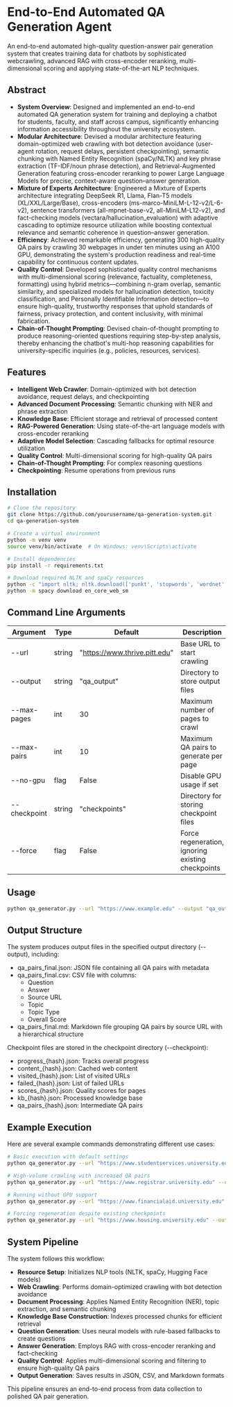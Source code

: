 # End-to-End Automated QA Generation Agent

An end-to-end automated high-quality question-answer pair generation system that creates training data for chatbots by sophisticated webcrawling, advanced RAG with cross-encoder reranking, multi-dimensional scoring and applying state-of-the-art NLP techniques.

## Abstract

- **System Overview**: Designed and implemented an end-to-end automated QA generation system for training and deploying a chatbot for students, faculty, and staff across campus, significantly enhancing information accessibility throughout the university ecosystem.
- **Modular Architecture**: Devised a modular architecture featuring domain-optimized web crawling with bot detection avoidance (user-agent rotation, request delays, persistent checkpointing), semantic chunking with Named Entity Recognition (spaCy/NLTK) and key phrase extraction (TF-IDF/noun phrase detection), and Retrieval-Augmented Generation featuring cross-encoder reranking to power Large Language Models for precise, context-aware question–answer generation.
- **Mixture of Experts Architecture**: Engineered a Mixture of Experts architecture integrating DeepSeek R1, Llama, Flan-T5 models (XL/XXL/Large/Base), cross-encoders (ms-marco-MiniLM-L-12-v2/L-6-v2), sentence transformers (all-mpnet-base-v2, all-MiniLM-L12-v2), and fact-checking models (vectara/hallucination_evaluation) with adaptive cascading to optimize resource utilization while boosting contextual relevance and semantic coherence in question–answer generation.
- **Efficiency**: Achieved remarkable efficiency, generating 300 high-quality QA pairs by crawling 30 webpages in under ten minutes using an A100 GPU, demonstrating the system's production readiness and real-time capability for continuous content updates.
- **Quality Control**: Developed sophisticated quality control mechanisms with multi-dimensional scoring (relevance, factuality, completeness, formatting) using hybrid metrics—combining n-gram overlap, semantic similarity, and specialized models for hallucination detection, toxicity classification, and Personally Identifiable Information detection—to ensure high-quality, trustworthy responses that uphold standards of fairness, privacy protection, and content inclusivity, with minimal fabrication.
- **Chain-of-Thought Prompting**: Devised chain-of-thought prompting to produce reasoning-oriented questions requiring step-by-step analysis, thereby enhancing the chatbot's multi-hop reasoning capabilities for university-specific inquiries (e.g., policies, resources, services).

## Features

- **Intelligent Web Crawler**: Domain-optimized with bot detection avoidance, request delays, and checkpointing
- **Advanced Document Processing**: Semantic chunking with NER and phrase extraction
- **Knowledge Base**: Efficient storage and retrieval of processed content
- **RAG-Powered Generation**: Using state-of-the-art language models with cross-encoder reranking
- **Adaptive Model Selection**: Cascading fallbacks for optimal resource utilization
- **Quality Control**: Multi-dimensional scoring for high-quality QA pairs
- **Chain-of-Thought Prompting**: For complex reasoning questions
- **Checkpointing**: Resume operations from previous runs

## Installation

```bash
# Clone the repository
git clone https://github.com/yourusername/qa-generation-system.git
cd qa-generation-system

# Create a virtual environment
python -m venv venv
source venv/bin/activate  # On Windows: venv\Scripts\activate

# Install dependencies
pip install -r requirements.txt

# Download required NLTK and spaCy resources
python -c "import nltk; nltk.download(['punkt', 'stopwords', 'wordnet', 'averaged_perceptron_tagger', 'maxent_ne_chunker', 'words'])"
python -m spacy download en_core_web_sm
```

## Command Line Arguments

| Argument | Type |	Default	| Description |
|----------|---------|-------------|-------------|
| --url |	string |	"https://www.thrive.pitt.edu" |	Base URL to start crawling| 
| --output |	string |	"qa_output" |	Directory to store output files| 
| --max-pages	|	int	|	30	|	Maximum number of pages to crawl| 
| --max-pairs	|	int	|	10	|	Maximum QA pairs to generate per page| 
| --no-gpu	|	flag	|	False	|	Disable GPU usage if set| 
| --checkpoint	|	string	|	"checkpoints"	|	Directory for storing checkpoint files| 
| --force	|	flag	|	False	|	Force regeneration, ignoring existing checkpoints| 

## Usage

```bash
python qa_generator.py --url "https://www.example.edu" --output "qa_output" --max-pages 30 --max-pairs 10
```

## Output Structure

The system produces output files in the specified output directory (--output), including:

- qa_pairs_final.json: JSON file containing all QA pairs with metadata
- qa_pairs_final.csv: CSV file with columns:
  - Question
  - Answer
  - Source URL
  - Topic
  - Topic Type
  - Overall Score
- qa_pairs_final.md: Markdown file grouping QA pairs by source URL with a hierarchical structure
  
Checkpoint files are stored in the checkpoint directory (--checkpoint):

- progress_{hash}.json: Tracks overall progress
- content_{hash}.json: Cached web content
- visited_{hash}.json: List of visited URLs
- failed_{hash}.json: List of failed URLs
- scores_{hash}.json: Quality scores for pages
- kb_{hash}.json: Processed knowledge base
- qa_pairs_{hash}.json: Intermediate QA pairs

## Example Execution
Here are several example commands demonstrating different use cases:
```bash
# Basic execution with default settings
python qa_generator.py --url "https://www.studentservices.university.edu" --output "university_qa"

# High-volume crawling with increased QA pairs
python qa_generator.py --url "https://www.registrar.university.edu" --output "registrar_qa" --max-pages 50 --max-pairs 15

# Running without GPU support
python qa_generator.py --url "https://www.financialaid.university.edu" --output "financial_aid_qa" --no-gpu

# Forcing regeneration despite existing checkpoints
python qa_generator.py --url "https://www.housing.university.edu" --output "housing_qa" --force
```

## System Pipeline

The system follows this workflow:

- **Resource Setup**: Initializes NLP tools (NLTK, spaCy, Hugging Face models)
- **Web Crawling**: Performs domain-optimized crawling with bot detection avoidance
- **Document Processing**: Applies Named Entity Recognition (NER), topic extraction, and semantic chunking
- **Knowledge Base Construction**: Indexes processed chunks for efficient retrieval
- **Question Generation**: Uses neural models with rule-based fallbacks to create questions
- **Answer Generation**: Employs RAG with cross-encoder reranking and fact-checking
- **Quality Control**: Applies multi-dimensional scoring and filtering to ensure high-quality QA pairs
- **Output Generation**: Saves results in JSON, CSV, and Markdown formats

This pipeline ensures an end-to-end process from data collection to polished QA pair generation.

